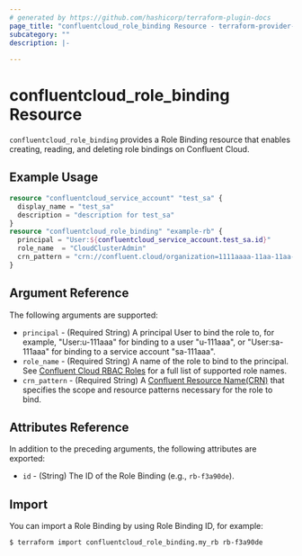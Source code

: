 ```yaml
---
# generated by https://github.com/hashicorp/terraform-plugin-docs
page_title: "confluentcloud_role_binding Resource - terraform-provider-confluentcloud"
subcategory: ""
description: |-
  
---
```


# confluentcloud_role_binding Resource

`confluentcloud_role_binding` provides a Role Binding resource that enables creating, reading, and deleting role bindings on Confluent Cloud.

## Example Usage

```terraform
resource "confluentcloud_service_account" "test_sa" {
  display_name = "test_sa"
  description = "description for test_sa"
}
resource "confluentcloud_role_binding" "example-rb" {
  principal = "User:${confluentcloud_service_account.test_sa.id}"
  role_name  = "CloudClusterAdmin"
  crn_pattern = "crn://confluent.cloud/organization=1111aaaa-11aa-11aa-11aa-111111aaaaaa/environment=env-abc123/cloud-cluster=lkc-1111aaa"  
}
```

<!-- schema generated by tfplugindocs -->
## Argument Reference

The following arguments are supported:

- `principal` - (Required String) A principal User to bind the role to, for example, "User:u-111aaa" for binding to a user "u-111aaa", or "User:sa-111aaa" for binding to a service account "sa-111aaa".
- `role_name` - (Required String) A name of the role to bind to the principal. See [Confluent Cloud RBAC Roles](https://docs.confluent.io/cloud/current/access-management/access-control/cloud-rbac.html#ccloud-rbac-roles) for a full list of supported role names.
- `crn_pattern` - (Required String) A [Confluent Resource Name(CRN)](https://docs.confluent.io/cloud/current/api.html#section/Identifiers-and-URLs/Confluent-Resource-Names-(CRNs)) that specifies the scope and resource patterns necessary for the role to bind.

## Attributes Reference

In addition to the preceding arguments, the following attributes are exported:

- `id` - (String) The ID of the Role Binding (e.g., `rb-f3a90de`).

## Import

You can import a Role Binding by using Role Binding ID, for example:

```
$ terraform import confluentcloud_role_binding.my_rb rb-f3a90de
```
